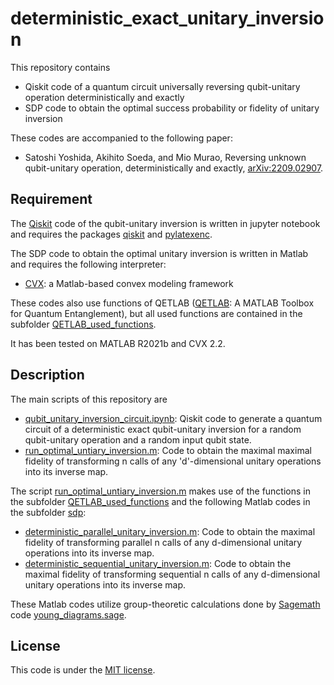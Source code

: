 # deterministic_exact_unitary_inversion

This repository contains

- Qiskit code of a quantum circuit universally reversing qubit-unitary operation deterministically and exactly
- SDP code to obtain the optimal success probability or fidelity of unitary inversion

These codes are accompanied to the following paper:

- Satoshi Yoshida, Akihito Soeda, and Mio Murao, Reversing unknown qubit-unitary operation, deterministically and exactly, [arXiv:2209.02907](https://arxiv.org/abs/2209.02907).

## Requirement

The [Qiskit](https://qiskit.org) code of the qubit-unitary inversion is written in jupyter notebook and requires the packages [qiskit](https://doi.org/10.5281/zenodo.2573505) and [pylatexenc](https://pypi.org/project/pylatexenc).

The SDP code to obtain the optimal unitary inversion is written in Matlab and requires the following interpreter:

- [CVX](http://cvxr.com): a Matlab-based convex modeling framework

These codes also use functions of QETLAB ([QETLAB](https://qetlab.com): A MATLAB Toolbox for Quantum Entanglement), but all used functions are contained in the subfolder [QETLAB_used_functions](https://github.com/sy3104/deterministic_exact_unitary_inversion/tree/main/QETLAB_used_functions).

It has been tested on MATLAB R2021b and CVX 2.2.

## Description

The main scripts of this repository are

- [qubit_unitary_inversion_circuit.ipynb](https://github.com/sy3104/deterministic_exact_unitary_inversion/blob/main/qubit_unitary_inversion_circuit.ipynb): Qiskit code to generate a quantum circuit of a deterministic exact qubit-unitary inversion for a random qubit-unitary operation and a random input qubit state.
- [run_optimal_untiary_inversion.m](https://github.com/sy3104/deterministic_exact_unitary_inversion/blob/main/run_optimal_untiary_inversion.m): Code to obtain the maximal maximal fidelity of transforming n calls of any 'd'-dimensional unitary operations into its inverse map.

The script [run_optimal_untiary_inversion.m](https://github.com/sy3104/deterministic_exact_unitary_inversion/blob/main/run_optimal_untiary_inversion.m) makes use of the functions in the subfolder [QETLAB_used_functions](https://github.com/sy3104/deterministic_exact_unitary_inversion/tree/main/QETLAB_used_functions) and the following Matlab codes in the subfolder [sdp](https://github.com/sy3104/deterministic_exact_unitary_inversion/tree/main/sdp):

- [deterministic_parallel_unitary_inversion.m](https://github.com/sy3104/deterministic_exact_unitary_inversion/blob/main/sdp/deterministic_parallel_unitary_inversion.m): Code to obtain the maximal fidelity of transforming parallel n calls of any d-dimensional unitary operations into its inverse map.
- [deterministic_sequential_unitary_inversion.m](https://github.com/sy3104/deterministic_exact_unitary_inversion/blob/main/sdp/deterministic_sequential_unitary_inversion.m): Code to obtain the maximal fidelity of transforming sequential n calls of any d-dimensional unitary operations into its inverse map.

These Matlab codes utilize group-theoretic calculations done by [Sagemath](https://www.sagemath.org) code [young_diagrams.sage](https://github.com/sy3104/deterministic_exact_unitary_inversion/blob/main/sdp/young_diagrams.sage).


## License

This code is under the [MIT license](https://opensource.org/licenses/MIT).
